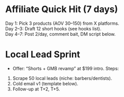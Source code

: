 # Affiliate Quick Hit (7 days)
Day 1: Pick 3 products (AOV $30–$150) from X platforms.  
Day 2–3: Draft 12 short hooks (see hooks list).  
Day 4–7: Post 2/day, comment bait, DM script below.

# Local Lead Sprint
- Offer: “Shorts + GMB revamp” at $199 intro.
Steps:
1) Scrape 50 local leads (niche: barbers/dentists). 
2) Cold email v1 (template below). 
3) Follow-up at T+2, T+5.
